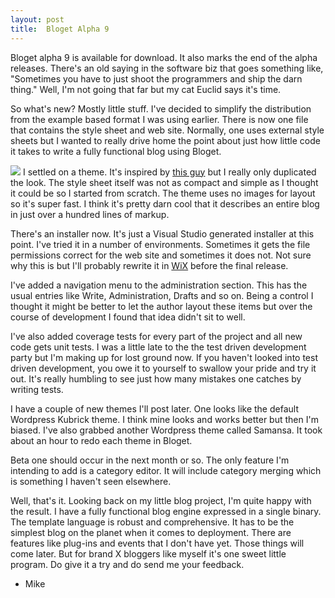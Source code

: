 ```yaml
---
layout: post
title:  Bloget Alpha 9
---
```

Bloget alpha 9 is available for download. It also marks the end of the alpha releases. There's an old saying in the software biz that goes something like, "Sometimes you have to just shoot the programmers and ship the darn thing." Well, I'm not going that far but my cat Euclid says it's time. 

So what's new? Mostly little stuff. I've decided to simplify the distribution from the example based format I was using earlier. There is now one file that contains the style sheet and web site. Normally, one uses external style sheets but I wanted to really drive home the point about just how little code it takes to write a fully functional blog using Bloget.

![](http://www.myotherdrive.com/public/blueonion/Blog/thumb_aqua-sphere.jpg) I settled on a theme. It's inspired by [this guy](http://bloggertemplatesbycaz.blogspot.com) but I really only duplicated the look. The style sheet itself was not as compact and simple as I thought it could be so I started from scratch. The theme uses no images for layout so it's super fast. I think it's pretty darn cool that it describes an entire blog in just over a hundred lines of markup.

There's an installer now. It's just a Visual Studio generated installer at this point. I've tried it in a number of environments. Sometimes it gets the file permissions correct for the web site and sometimes it does not. Not sure why this is but I'll probably rewrite it in [WiX](http://wix.sourceforge.net/) before the final release.

I've added a navigation menu to the administration section. This has the usual entries like Write, Administration, Drafts and so on. Being a control I thought it might be better to let the author layout these items but over the course of development I found that idea didn't sit to well.

I've also added coverage tests for every part of the project and all new code gets unit tests. I was a little late to the the test driven development party but I'm making up for lost ground now. If you haven't looked into test driven development, you owe it to yourself to swallow your pride and try it out. It's really humbling to see just how many mistakes one catches by writing tests.

I have a couple of new themes I'll post later. One looks like the default Wordpress Kubrick theme. I think mine looks and works better but then I'm biased. I've also grabbed another Wordpress theme called Samansa. It took about an hour to redo each theme in Bloget.

Beta one should occur in the next month or so. The only feature I'm intending to add is a category editor. It will include category merging which is something I haven't seen elsewhere.

Well, that's it. Looking back on my little blog project, I'm quite happy with the result. I have a fully functional blog engine expressed in a single binary. The template language is robust and comprehensive. It has to be the simplest blog on the planet when it comes to deployment. There are features like plug-ins and events that I don't have yet. Those things will come later. But for brand X bloggers like myself it's one sweet little program. Do give it a try and do send me your feedback.

- Mike
